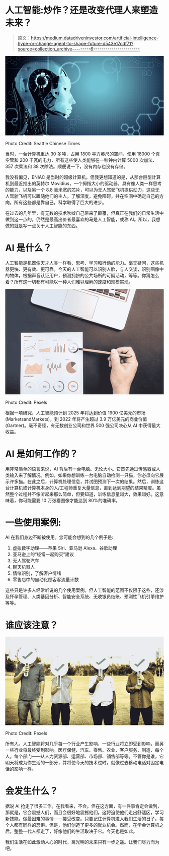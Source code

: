 # 人工智能:炒作？还是改变代理人来塑造未来？

> 原文：<https://medium.datadriveninvestor.com/artificial-intelligence-hype-or-change-agent-to-shape-future-d543e17cdf71?source=collection_archive---------6----------------------->

![](img/b1870cca61fcf94fa795d6acdc879fba.png)

Photo Credit: Seattle Chinese Times

当时，一台计算机重达 30 多吨，占用 1800 平方英尺的空间，使用 18000 个真空管和 200 千瓦的电力，所有这些使人类能够在一秒钟内计算 5000 次加法、357 次乘法和 38 次除法。顺便说一下，没有内存也没有存储。

我没有偏见，ENIAC 是当时的超级计算机。但我更想知道的是，从那台巨型计算机到最近推出的英特尔 Movidius，一个拇指大小的驱动器，具有像人类一样思考的能力，以及另一个 8.8 毫米宽的芯片，可以为无人驾驶飞机提供动力，这些无人驾驶飞机可以跟随他们的主人，了解深度，避免障碍，并在空间中确定自己的方向，所有这些都是靠自己，科学取得了巨大的进步。

在过去的几年里，有无数的技术吹嘘自己带来了颠覆，但真正在我们的日常生活中做到这一点的，仍然是最高出价者最喜欢的马是人工智能，或称 AI。所以，我想做的就是写一点关于人工智能的东西。

# AI 是什么？

人工智能是机器像天才人类一样看、思考、学习和行动的能力。毫无疑问，这些机器更快、更有效、更可靠。今天的人工智能可以识别人脸，与人交谈，识别图像中的物体，根据声音认证用户，预测拥挤的公共场所的可疑活动，等等。你猜怎么着？所有这一切都有可能以一种人们难以理解的速度和规模实现。

![](img/c5aedf1b10db86e6b13813fd21413aff.png)

Photo Credit: Pexels

根据一项研究，人工智能预计到 2025 年将达到价值 1900 亿美元的市场(MarketsandMarkets)，到 2022 年将产生超过 3.9 万亿美元的商业价值(Gartner)。毫不奇怪，有无数创业公司和世界 500 强公司决心从 AI 中获得最大收益。

# AI 是如何工作的？

用非常简单的语言来说，AI 背后有一台电脑。无论大小。它首先通过传感器或人类输入来了解情况。例如，如果你想训练一台电脑自动检测一只猫，你必须向它展示许多猫。在此之后，计算机处理信息，并试图预测下一次的结果。然后，训练这台计算机或计算机本身的人/工程师重复大量信息，直到达到期望的结果精度。虽然整个过程并不像听起来那么简单，但要知道，训练信息量越大，效果越好。这意味着，你可能需要 10 万张猫图像才能达到 80%的准确率。

# 一些使用案例:

AI 在我们身边不断被使用。您可能会想到的几个例子是:

1.  虚拟数字助理——苹果 Siri、亚马逊 Alexa、谷歌助理
2.  亚马逊上的“经常一起购买”建议
3.  无人驾驶汽车
4.  聊天机器人
5.  情绪识别，了解客户情绪
6.  零售店中的自动化顾客客流量计数

这些只是许多人经常听说的几个使用案例。但人工智能的范围不仅限于这些，还涉及怀孕管理、人类基因分析、智能安全系统、无收银员结账、预测性飞机引擎维护等等。

# 谁应该注意？

![](img/7a82d2a3db9b0155218bf8feabb2ac68.png)

Photo Credit: Pexels

所有人。人工智能将对几乎每一个行业产生影响，一些行业将立即受到影响，而另一些行业将最终受到影响。医疗保健、汽车、零售、农业、客户服务、制造、每个人。每个部门——从人力资源部、运营部、市场部、销售部等等。不管你是谁，它明天将成为你生活的一部分，并将使今天的技术过时，就像过去移动电话对固定电话的影响一样。

# 会发生什么？

据说 AI 抢走了很多工作。在我看来，不会。但在这方面，有一件事肯定会做到，那就是，它会震撼人们，而且会很好地震撼他们。这将迫使他们走出舒适区，学习新技能，做最困难的事情——接受改变。只要记住计算机进入我们生活的日子。每个人都有同样的恐惧。但是，他们创造了更多的就业机会。然而，在学会计算机之后，整整一代人都走了，好像他们的生活取决于它。今天也是如此。

我们生活在如此激动人心的时代，离光明的未来只有一步之遥。让我们尽力而为吧。